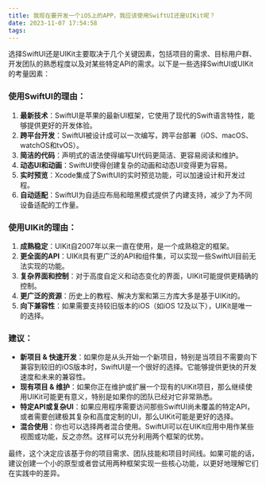 ```yaml
---
title: 我现在要开发一个iOS上的APP，我应该使用SwiftUI还是UIKit呢？
date: 2023-11-07 17:54:58
tags:
---
```

选择SwiftUI还是UIKit主要取决于几个关键因素，包括项目的需求、目标用户群、开发团队的熟悉程度以及对某些特定API的需求。以下是一些选择SwiftUI或UIKit的考量因素：

### 使用SwiftUI的理由：

1. **最新技术**：SwiftUI是苹果的最新UI框架，它使用了现代的Swift语言特性，能够提供更好的开发体验。
2. **跨平台开发**：SwiftUI被设计成可以一次编写，跨平台部署（iOS、macOS、watchOS和tvOS）。
3. **简洁的代码**：声明式的语法使得编写UI代码更简洁、更容易阅读和维护。
4. **动态UI和动画**：SwiftUI使得创建复杂的动画和动态UI变得更为容易。
5. **实时预览**：Xcode集成了SwiftUI的实时预览功能，可以加速设计和开发过程。
6. **自动适配**：SwiftUI为自适应布局和暗黑模式提供了内建支持，减少了为不同设备适配的工作量。

### 使用UIKit的理由：

1. **成熟稳定**：UIKit自2007年以来一直在使用，是一个成熟稳定的框架。
2. **更全面的API**：UIKit具有更广泛的API和组件集，可以实现一些SwiftUI目前无法实现的功能。
3. **复杂界面和控制**：对于高度自定义和动态变化的界面，UIKit可能提供更精确的控制。
4. **更广泛的资源**：历史上的教程、解决方案和第三方库大多是基于UIKit的。
5. **向下兼容性**：如果需要支持较旧版本的iOS（如iOS 12及以下），UIKit是唯一的选择。

### 建议：

- **新项目 & 快速开发**：如果你是从头开始一个新项目，特别是当项目不需要向下兼容到较旧的iOS版本时，SwiftUI是一个很好的选择。它能够提供更快的开发速度和未来的兼容性。
- **现有项目 & 维护**：如果你正在维护或扩展一个现有的UIKit项目，那么继续使用UIKit可能更有意义，特别是如果你的团队已经对它非常熟悉。
- **特定API或复杂UI**：如果应用程序需要访问那些SwiftUI尚未覆盖的特定API，或者需要创建极其复杂和高度定制的UI，那么UIKit可能是更好的选择。
- **混合使用**：你也可以选择两者混合使用。SwiftUI可以在UIKit应用中用作某些视图或功能，反之亦然。这样可以充分利用两个框架的优势。

最终，这个决定应该基于你的项目需求、团队技能和项目时间线。如果可能的话，建议创建一个小的原型或者尝试用两种框架实现一些核心功能，以更好地理解它们在实践中的差异。
